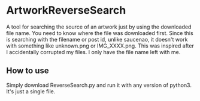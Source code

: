 # ArtworkReverseSearch
A tool for searching the source of an artwork just by using the downloaded file name. You need to know where the file was downloaded first. Since this is searching with the filename or post id, unlike saucenao, it doesn't work with something like unknown.png or IMG_XXXX.png.
This was inspired after I accidentally corrupted my files. I only have the file name left with me.
## How to use
Simply download ReverseSearch.py and run it with any version of python3. It's just a single file.
